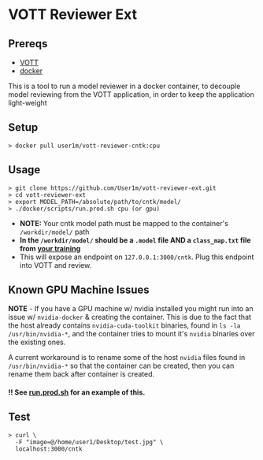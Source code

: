 # VOTT Reviewer Ext


## Prereqs

* [VOTT](https://github.com/Microsoft/VoTT)
* [docker](https://docs.docker.com/install/)

This is a tool to run a model reviewer in a docker container, to decouple model reviewing from the VOTT application, in order to keep the application light-weight


## Setup

```
> docker pull user1m/vott-reviewer-cntk:cpu
```


## Usage

```
> git clone https://github.com/User1m/vott-reviewer-ext.git
> cd vott-reviewer-ext
> export MODEL_PATH=/absolute/path/to/cntk/model/
> ./docker/scripts/run.prod.sh cpu (or gpu)
```

* **NOTE:** Your cntk model path must be mapped to the container's `/workdir/model/` path
* **In the `/workdir/model/` should be a `.model` file AND a `class_map.txt` file from [your training](https://docs.microsoft.com/en-us/cognitive-toolkit/object-detection-using-faster-r-cnn#run-faster-r-cnn-on-your-own-data)**
*  This will expose an endpoint on `127.0.0.1:3000/cntk`. Plug this endpoint into VOTT and review.


## Known GPU Machine Issues

**NOTE** - If you have a GPU machine w/ nvidia installed you might run into an issue w/ `nvidia-docker` & creating the container. This is due to the fact that the host already contains `nvidia-cuda-toolkit` binaries, found in `ls -la /usr/bin/nvidia-*`, and the container tries to mount it's `nvidia` binaries over the existing ones.

A current workaround is to rename some of the host `nvidia` files found in `/usr/bin/nvidia-*` so that the container can be created, then you can rename them back after container is created.

#### !! See [run.prod.sh](https://github.com/User1m/vott-reviewer-ext/blob/master/docker/scripts/run.prod.sh) for an example of this.


## Test

```
> curl \
  -F "image=@/home/user1/Desktop/test.jpg" \
  localhost:3000/cntk
```

